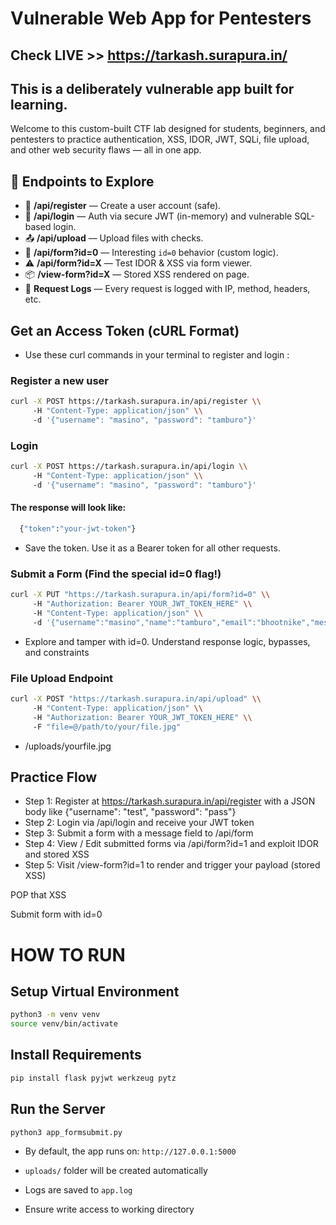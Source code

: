 # Vulnerable Web App for Pentesters 

## Check LIVE >> https://tarkash.surapura.in/

## This is a deliberately vulnerable app built for learning.
Welcome to this custom-built CTF lab designed for students, beginners, and pentesters to practice authentication, XSS, IDOR, JWT, SQLi, file upload, and other web security flaws — all in one app.


## 🚀 Endpoints to Explore

- 🧾 **/api/register** — Create a user account (safe).
- 🔐 **/api/login** — Auth via secure JWT (in-memory) and vulnerable SQL-based login.
- 📤 **/api/upload** — Upload files with checks.
- 🧠 **/api/form?id=0** — Interesting `id=0` behavior (custom logic).
- ⚠️ **/api/form?id=X** — Test IDOR & XSS via form viewer.
- 📦 **/view-form?id=X** — Stored XSS rendered on page.
- 🔎 **Request Logs** — Every request is logged with IP, method, headers, etc.

## Get an Access Token (cURL Format)
- Use these curl commands in your terminal to register and login :

### Register a new user

```bash
curl -X POST https://tarkash.surapura.in/api/register \\
     -H "Content-Type: application/json" \\
     -d '{"username": "masino", "password": "tamburo"}'
```

### Login
```bash
curl -X POST https://tarkash.surapura.in/api/login \\
     -H "Content-Type: application/json" \\
     -d '{"username": "masino", "password": "tamburo"}'
```
#### The response will look like:
```bash
  {"token":"your-jwt-token"}
  ```
- Save the token. Use it as a Bearer token for all other requests.

### Submit a Form (Find the special id=0 flag!)
```bash
curl -X PUT "https://tarkash.surapura.in/api/form?id=0" \\
     -H "Authorization: Bearer YOUR_JWT_TOKEN_HERE" \\
     -H "Content-Type: application/json" \\
     -d '{"username":"masino","name":"tamburo","email":"bhootnike","message":"<img src=\"x\" onerror=\"alert(1)\">"}'
```
- Explore and tamper with id=0. Understand response logic, bypasses, and constraints

### File Upload Endpoint
```bash
curl -X POST "https://tarkash.surapura.in/api/upload" \\
     -H "Content-Type: application/json" \\
     -H "Authorization: Bearer YOUR_JWT_TOKEN_HERE" \\
     -F "file=@/path/to/your/file.jpg"
```
- /uploads/yourfile.jpg

## Practice Flow
- Step 1: Register at https://tarkash.surapura.in/api/register with a JSON body like {"username": "test", "password": "pass"}
- Step 2: Login via /api/login and receive your JWT token
- Step 3: Submit a form with a message field to /api/form
- Step 4: View / Edit submitted forms via /api/form?id=1 and exploit IDOR and stored XSS
- Step 5: Visit /view-form?id=1 to render and trigger your payload (stored XSS)

POP that XSS

Submit form with id=0

#
# HOW TO RUN

## Setup Virtual Environment
```bash
python3 -m venv venv
source venv/bin/activate
```
## Install Requirements
```bash
pip install flask pyjwt werkzeug pytz
```
## Run the Server
``` bash
python3 app_formsubmit.py
```
- By default, the app runs on: `http://127.0.0.1:5000`

-   `uploads/` folder will be created automatically
-   Logs are saved to `app.log`
-   Ensure write access to working directory
